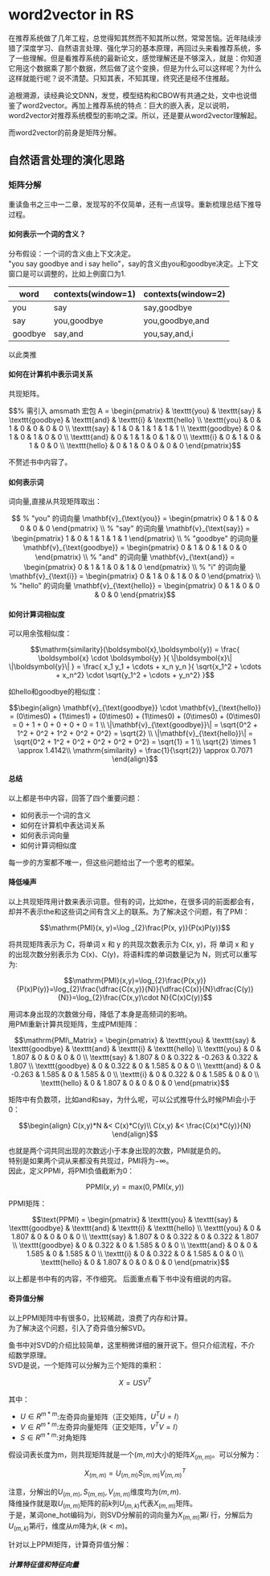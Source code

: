 # word2vector in RS

在推荐系统做了几年工程，总觉得知其然而不知其所以然，常常苦恼。近年陆续涉猎了深度学习、自然语言处理、强化学习的基本原理，再回过头来看推荐系统，多了一些理解。但是看推荐系统的最新论文，感觉理解还是不够深入，就是：你知道它用这个数据乘了那个数据，然后做了这个变换，但是为什么可以这样呢？为什么这样就能行呢？说不清楚。只知其表，不知其理，终究还是经不住推敲。  
  
追根溯源，读经典论文DNN，发觉，模型结构和CBOW有共通之处，文中也说借鉴了word2vector。再加上推荐系统的特点：巨大的嵌入表，足以说明，word2vector对推荐系统模型的影响之深。所以，还是要从word2vector理解起。  
  
而word2vector的前身是矩阵分解。  

## 自然语言处理的演化思路
### 矩阵分解
重读鱼书之三中一二章，发现写的不仅简单，还有一点误导。重新梳理总结下推导过程。

#### 如何表示一个词的含义？
分布假设：一个词的含义由上下文决定。  
"you say goodbye and i say hello"，say的含义由you和goodbye决定。上下文窗口是可以调整的，比如上例窗口为1.  
  
| word | contexts(window=1) | contexts(window=2) |
|------|---------------------|---------------------|
|you|say|say,goodbye|  
|say|you,goodbye|you,goodbye,and|
|goodbye|say,and|you,say,and,i|

以此类推

#### 如何在计算机中表示词关系
共现矩阵。  
```math
% 需引入 amsmath 宏包
A = \begin{pmatrix}
& \texttt{you} & \texttt{say} & \texttt{goodbye} & \texttt{and} & \texttt{i} & \texttt{hello} \\
\texttt{you}     & 0 & 1 & 0 & 0 & 0 & 0 \\
\texttt{say}     & 1 & 0 & 1 & 1 & 1 & 1 \\
\texttt{goodbye} & 0 & 1 & 0 & 1 & 0 & 0 \\
\texttt{and}     & 0 & 1 & 1 & 0 & 1 & 0 \\
\texttt{i}       & 0 & 1 & 0 & 1 & 0 & 0 \\
\texttt{hello}   & 0 & 1 & 0 & 0 & 0 & 0
\end{pmatrix}
```
不赘述书中内容了。

#### 如何表示词
词向量,直接从共现矩阵取出：
```math

% "you" 的词向量
\mathbf{v}_{\text{you}} = 
\begin{pmatrix}
0 & 1 & 0 & 0 & 0 & 0 
\end{pmatrix}
\\
% "say" 的词向量
\mathbf{v}_{\text{say}} = 
\begin{pmatrix}
1 & 0 & 1 & 1 & 1 & 1 
\end{pmatrix}
\\
% "goodbye" 的词向量
\mathbf{v}_{\text{goodbye}} = 
\begin{pmatrix}
0 & 1 & 0 & 1 & 0 & 0 
\end{pmatrix}
\\
% "and" 的词向量
\mathbf{v}_{\text{and}} = 
\begin{pmatrix}
0 & 1 & 1 & 0 & 1 & 0 
\end{pmatrix}
\\
% "i" 的词向量
\mathbf{v}_{\text{i}} = 
\begin{pmatrix}
0 & 1 & 0 & 1 & 0 & 0 
\end{pmatrix}
\\
% "hello" 的词向量
\mathbf{v}_{\text{hello}} = 
\begin{pmatrix}
0 & 1 & 0 & 0 & 0 & 0 
\end{pmatrix}
```

#### 如何计算词相似度
可以用余弦相似度：
```math
\mathrm{similarity}(\boldsymbol{x},\boldsymbol{y}) = 
\frac{ 
    \boldsymbol{x} \cdot \boldsymbol{y} 
}{ 
    \|\boldsymbol{x}\| \|\boldsymbol{y}\| 
} = 
\frac{ 
    x_1 y_1 + \cdots + x_n y_n 
}{ 
    \sqrt{x_1^2 + \cdots + x_n^2} \cdot \sqrt{y_1^2 + \cdots + y_n^2} 
}
```
如hello和goodbye的相似度：
```math
\begin{align}
\mathbf{v}_{\text{goodbye}} \cdot \mathbf{v}_{\text{hello}} = (0\times0) + (1\times1) + (0\times0) + (1\times0) + (0\times0) + (0\times0) = 0 + 1 + 0 + 0 + 0 + 0 = 1 \\
\|\mathbf{v}_{\text{goodbye}}\| = \sqrt{0^2 + 1^2 + 0^2 + 1^2 + 0^2 + 0^2} = \sqrt{2} \\
\|\mathbf{v}_{\text{hello}}\|   = \sqrt{0^2 + 1^2 + 0^2 + 0^2 + 0^2 + 0^2} = \sqrt{1} = 1 \\
\sqrt{2} \times 1 \approx 1.4142\\
\mathrm{similarity} = \frac{1}{\sqrt{2}} \approx 0.7071
\end{align}
```

#### 总结
以上都是书中内容，回答了四个重要问题：  
- 如何表示一个词的含义
- 如何在计算机中表达词关系
- 如何表示词向量
- 如何计算词相似度

每一步的方案都不唯一，但这些问题给出了一个思考的框架。  

#### 降低噪声
以上共现矩阵用计数来表示词意。但有的词，比如the，在很多词的前面都会有，却并不表示the和这些词之间有含义上的联系。为了解决这个问题，有了PMI：
```math
\mathrm{PMI}(x, y)=\log _{2}\frac{P(x, y)}{P(x)P(y)}
```
将共现矩阵表示为 C，将单词 x 和 y 的共现次数表示为 C(x, y)，将 单词 x 和 y 的出现次数分别表示为 C(x)、C(y)，将语料库的单词数量记为 N，则式可以重写为:
```math
\mathrm{PMI}(x,y)=\log_{2}\frac{P(x,y)}{P(x)P(y)}=\log_{2}\frac{\dfrac{C(x,y)}{N}}{\dfrac{C(x)}{N}\dfrac{C(y)}{N}}=\log_{2}\frac{C(x,y)\cdot N}{C(x)C(y)}
```
用词本身出现的次数做分母，降低了本身是高频词的影响。  
用PMI重新计算共现矩阵，生成PMI矩阵：
```math
\mathrm{PMI\_Matrix} = 
\begin{pmatrix}
& \texttt{you} & \texttt{say} & \texttt{goodbye} & \texttt{and} & \texttt{i} & \texttt{hello} \\
\texttt{you}     & 0 & 1.807 & 0 & 0 & 0 & 0 \\
\texttt{say}     & 1.807 & 0 & 0.322 & -0.263 & 0.322 & 1.807 \\
\texttt{goodbye} & 0 & 0.322 & 0 & 1.585 & 0 & 0 \\
\texttt{and}     & 0 & -0.263 & 1.585 & 0 & 1.585 & 0 \\
\texttt{i}       & 0 & 0.322 & 0 & 1.585 & 0 & 0 \\
\texttt{hello}   & 0 & 1.807 & 0 & 0 & 0 & 0
\end{pmatrix}
```
矩阵中有负数项，比如and和say，为什么呢，可以公式推导什么时候PMI会小于0：
```math
\begin{align}
C(x,y)*N &< C(x)*C(y)\\
C(x,y) &< \frac{C(x)*C(y)}{N}
\end{align}
```
也就是两个词共同出现的次数远小于本身出现的次数，PMI就是负的。  
特别是如果两个词从来都没有共现过，PMI将为$`-\infty`$。  
因此，定义PPMI，将PMI负值截断为0：
```math
\mathrm{PPMI}(x,y)=\mathrm{max}(0,\mathrm{PMI}(x,y))
```
PPMI矩阵：
```math
\text{PPMI} = 
\begin{pmatrix}
 & \texttt{you} & \texttt{say} & \texttt{goodbye} & \texttt{and} & \texttt{i} & \texttt{hello} \\
\texttt{you}     & 0 & 1.807 & 0 & 0 & 0 & 0 \\
\texttt{say}     & 1.807 & 0 & 0.322 & 0 & 0.322 & 1.807 \\
\texttt{goodbye} & 0 & 0.322 & 0 & 1.585 & 0 & 0 \\
\texttt{and}     & 0 & 0 & 1.585 & 0 & 1.585 & 0 \\
\texttt{i}       & 0 & 0.322 & 0 & 1.585 & 0 & 0 \\
\texttt{hello}   & 0 & 1.807 & 0 & 0 & 0 & 0
\end{pmatrix}
```
以上都是书中有的内容，不作细究。
后面重点看下书中没有细说的内容。

#### 奇异值分解
以上PPMI矩阵中有很多0，比较稀疏，浪费了内存和计算。  
为了解决这个问题，引入了奇异值分解SVD。  

鱼书中对SVD的介绍比较简单，这里稍微详细的展开说下。但只介绍流程，不介绍数学原理。  
SVD是说，一个矩阵可以分解为三个矩阵的乘积：
```math
X = USV^T
```
其中：
- $`U\in{R^{m*m}}`$:左奇异向量矩阵（正交矩阵，$`U^TU=I`$）
- $`V\in{R^{m*m}}`$:左奇异向量矩阵（正交矩阵，$`V^TV=I`$）
- $`S\in{R^{m*m}}`$:对角矩阵

假设词表长度为m，则共现矩阵就是一个$`(m, m)`$大小的矩阵$`X_{(m,m)}`$。可以分解为：
```math
X_{(m,m)} = U_{(m,m)}S_{(m,m)}V_{(m,m)}^T
```
注意，分解出的$`U_{(m,m)},S_{(m,m)},V_{(m,m)}`$维度均为$`(m,m)`$.  
降维操作就是取$`U_{(m,m)}`$矩阵的前$`k`$列$`U_{(m,k)}`$代表$`X_{(m,m)}`$矩阵。  
于是，某词one_hot编码为$`i`$，则SVD分解前的词向量为$`X_{(m,m)}`$第$`i`$
行，分解后为$`U_{(m,k)}`$第$`i`$行，维度从$`m`$降为$`k, (k<m)`$。  

针对以上PPMI矩阵，计算奇异值分解：
##### 计算特征值和特征向量

